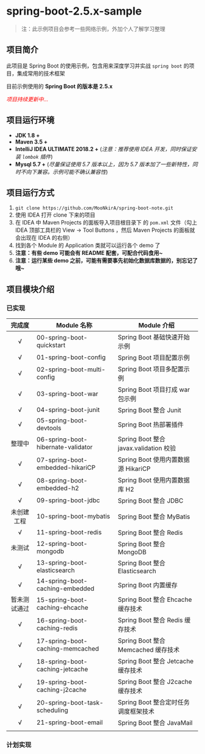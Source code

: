 # spring-boot-2.5.x-sample

> 注：此示例项目会参考一些网络示例，外加个人了解学习整理

## 项目简介

此项目是 Spring Boot 的使用示例，包含用来深度学习并实战 `spring boot` 的项目，集成常用的技术框架

目前示例使用的 **Spring Boot 的版本是 2.5.x**

<font color=red>*项目持续更新中...*</font>

## 项目运行环境

- **JDK 1.8 +**
- **Maven 3.5 +**
- **IntelliJ IDEA ULTIMATE 2018.2 +** (*注意：推荐使用 IDEA 开发，同时保证安装 `lombok` 插件*)
- **Mysql 5.7 +** (*尽量保证使用 5.7 版本以上，因为 5.7 版本加了一些新特性，同时不向下兼容。示例可能不确认兼容性*)

## 项目运行方式

1. `git clone https://github.com/MooNkirA/spring-boot-note.git`
2. 使用 IDEA 打开 clone 下来的项目
3. 在 IDEA 中 Maven Projects 的面板导入项目根目录下 的 `pom.xml` 文件（勾上 IDEA 顶部工具栏的 View -> Tool Buttons ，然后 Maven Projects 的面板就会出现在 IDEA 的右侧）
4. 找到各个 Module 的 Application 类就可以运行各个 demo 了
5. **注意：有些 demo 可能会有 README 配套，可配合代码食用~**
6. **注意：运行某些 demo 之前，可能有需要事先初始化数据库数据的，别忘记了哦~**

## 项目模块介绍

### 已实现

|    完成度    | Module 名称                        | Module 介绍                            |
| :----------: | ---------------------------------- | -------------------------------------- |
|      √       | 00-spring-boot-quickstart          | Spring Boot 基础快速开始示例           |
|      √       | 01-spring-boot-config              | Spring Boot 项目配置示例               |
|      √       | 02-spring-boot-multi-config        | Spring Boot 项目多配置示例             |
|      √       | 03-spring-boot-war                 | Spring Boot 项目打成 war 包示例        |
|      √       | 04-spring-boot-junit               | Spring Boot 整合 Junit                 |
|      √       | 05-spring-boot-devtools            | Spring Boot 热部署插件                 |
|    整理中    | 06-spring-boot-hibernate-validator | Spring Boot 整合 javax.validation 校验 |
|      √       | 07-spring-boot-embedded-hikariCP   | Spring Boot 使用内置数据源 HikariCP    |
|      √       | 08-spring-boot-embedded-h2         | Spring Boot 使用内置数据库 H2          |
|      √       | 09-spring-boot-jdbc                | Spring Boot 整合 JDBC                  |
|  未创建工程  | 10-spring-boot-mybatis             | Spring Boot 整合 MyBatis               |
|      √       | 11-spring-boot-redis               | Spring Boot 整合 Redis                 |
|    未测试    | 12-spring-boot-mongodb             | Spring Boot 整合 MongoDB               |
|      √       | 13-spring-boot-elasticsearch       | Spring Boot 整合 Elasticsearch         |
|      √       | 14-spring-boot-caching-embedded    | Spring Boot 内置缓存                   |
| 暂未测试通过 | 15-spring-boot-caching-ehcache     | Spring Boot 整合 Ehcache 缓存技术      |
|      √       | 16-spring-boot-caching-redis       | Spring Boot 整合 Redis 缓存技术        |
|      √       | 17-spring-boot-caching-memcached   | Spring Boot 整合 Memcached 缓存技术    |
|      √       | 18-spring-boot-caching-jetcache    | Spring Boot 整合 Jetcache 缓存技术     |
|      √       | 19-spring-boot-caching-j2cache     | Spring Boot 整合 J2cache 缓存技术      |
|      √       | 20-spring-boot-task-scheduling     | Spring Boot 整合定时任务调度框架技术   |
|      √       | 21-spring-boot-email               | Spring Boot 整合 JavaMail              |
|              |                                    |                                        |

### 计划实现

